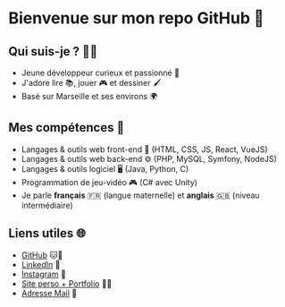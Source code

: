 # Bienvenue sur mon repo GitHub 👋

## **Qui suis-je ?** 👨‍💻

- Jeune développeur curieux et passionné 🚀
- J'adore lire 📚, jouer 🎮 et dessiner 🖌️
- Basé sur Marseille et ses environs 🌍

## **Mes compétences** 🧠

- Langages & outils web front-end 🎨 (HTML, CSS, JS, React, VueJS)
- Langages & outils web back-end ⚙️ (PHP, MySQL, Symfony, NodeJS)
- Langages & outils logiciel 🖥️ (Java, Python, C)
- Programmation de jeu-vidéo 🎮 (C# avec Unity)
- Je parle **français** 🇫🇷 (langue maternelle) et **anglais** 🇬🇧 (niveau intermédiaire)

## **Liens utiles** 🌐

- [GitHub](https://github.com/thibault-kine) 🐱🐙
- [LinkedIn](https://www.linkedin.com/in/thibault-kine-215a77231/) 👔
- [Instagram](https://www.instagram.com/ti.ki84/) 📸
- [Site perso + Portfolio](https://thibault-kine.students-laplateforme.io/) 💁‍♂️
- [Adresse Mail](mailto:thibaultkinecontact@gmail.com) 💌
